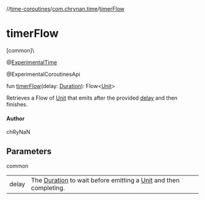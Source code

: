 //[time-coroutines](../../index.md)/[com.chrynan.time](index.md)/[timerFlow](timer-flow.md)

# timerFlow

[common]\

@[ExperimentalTime](https://kotlinlang.org/api/latest/jvm/stdlib/kotlin.time/-experimental-time/index.html)

@ExperimentalCoroutinesApi

fun [timerFlow](timer-flow.md)(delay: [Duration](https://kotlinlang.org/api/latest/jvm/stdlib/kotlin.time/-duration/index.html)): Flow&lt;[Unit](https://kotlinlang.org/api/latest/jvm/stdlib/kotlin/-unit/index.html)&gt;

Retrieves a Flow of [Unit](https://kotlinlang.org/api/latest/jvm/stdlib/kotlin/-unit/index.html) that emits after the provided [delay](timer-flow.md) and then finishes.

#### Author

chRyNaN

## Parameters

common

| | |
|---|---|
| delay | The [Duration](https://kotlinlang.org/api/latest/jvm/stdlib/kotlin.time/-duration/index.html) to wait before emitting a [Unit](https://kotlinlang.org/api/latest/jvm/stdlib/kotlin/-unit/index.html) and then completing. |

